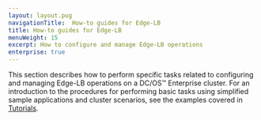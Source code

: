 ```yaml
---
layout: layout.pug
navigationTitle:  How-to guides for Edge-LB
title: How-to guides for Edge-LB
menuWeight: 15
excerpt: How to configure and manage Edge-LB operations
enterprise: true
---
```


This section describes how to perform specific tasks related to configuring and managing Edge-LB operations on a DC/OS&trade; Enterprise cluster. For an introduction to the procedures for performing basic tasks using simplified sample applications and cluster scenarios, see the examples covered in [Tutorials](/services/edge-lb/tutorials/).
